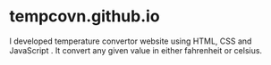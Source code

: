 # tempcovn.github.io
I developed temperature convertor website using HTML, CSS and JavaScript . It convert any given value in either fahrenheit or celsius.

